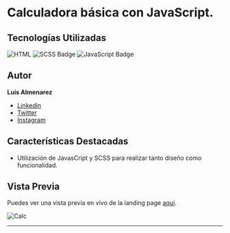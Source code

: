 # Calculadora básica con JavaScript.


## Tecnologías Utilizadas

![HTML](https://img.shields.io/badge/-HTML-ff4500?style=flat&logo=html5&logoColor=white)
![SCSS Badge](https://img.shields.io/badge/-SCSS-CC6699?style=flat&logo=sass&logoColor=white)
![JavaScript Badge](https://img.shields.io/badge/-JavaScript-F7DF1E?style=flat&logo=javascript&logoColor=black)


## Autor

**Luis Almenarez**

* [Linkedin](www.linkedin.com/in/luis-almenarez)
* [Twitter](https://twitter.com/Almeis_Dev)
* [Instagram](https://www.instagram.com/luis_carlos_ap/)


## Características Destacadas

- Utilización de JavasCript y SCSS para realizar tanto diseño como funcionalidad.

## Vista Previa

Puedes ver una vista previa en vivo de la landing page [aquí](https://numberninja.netlify.app/).

![Calc](https://github.com/Luis-Almenarez/Calc_JS/assets/125621759/c4714279-419d-4417-8b76-f3a6808e1412)


<hr>
